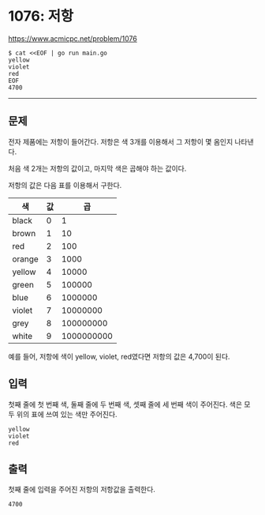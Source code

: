# 1076: 저항

https://www.acmicpc.net/problem/1076

```
$ cat <<EOF | go run main.go
yellow
violet
red
EOF
4700
```

---

## 문제

전자 제품에는 저항이 들어간다. 저항은 색 3개를 이용해서 그 저항이 몇 옴인지
나타낸다.

처음 색 2개는 저항의 값이고, 마지막 색은 곱해야 하는 값이다.

저항의 값은 다음 표를 이용해서 구한다.

| 색     | 값 | 곱         |
| ------ | -- | ---------- |
| black  | 0  | 1          |
| brown  | 1  | 10         |
| red    | 2  | 100        |
| orange | 3  | 1000       |
| yellow | 4  | 10000      |
| green  | 5  | 100000     |
| blue   | 6  | 1000000    |
| violet | 7  | 10000000   |
| grey   | 8  | 100000000  |
| white  | 9  | 1000000000 |

예를 들어, 저항에 색이 yellow, violet, red였다면 저항의 값은 4,700이 된다.

## 입력

첫째 줄에 첫 번째 색, 둘째 줄에 두 번째 색, 셋째 줄에 세 번째 색이 주어진다.
색은 모두 위의 표에 쓰여 있는 색만 주어진다.

```
yellow
violet
red
```

## 출력

첫째 줄에 입력을 주어진 저항의 저항값을 출력한다.

```
4700
```
